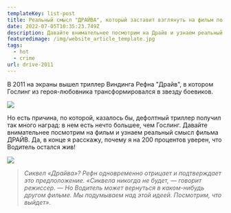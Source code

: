 ```yaml
---
templateKey: list-post
title: Реальный смысл "ДРАЙВА", который заставит взглянуть на фильм по-новому!
date: 2022-07-05T10:35:23.749Z
description: Давайте внимательнее посмотрим на Драйв и узнаем реальный смысл фильма
featuredimage: /img/website_article_template.jpg
tags:
  - hot
  - crime
url: drive-2011
---
```

В 2011 на экраны вышел триллер Виндинга Рефна "Драйв", в котором Гослинг из героя-любовника трансформировался в звезду боевиков.

![](/img/03.jpg)

Но есть причина, по которой, казалось бы, дефолтный триллер получил так много наград: в нем есть нечто большее, чем Гослинг. Давайте внимательнее посмотрим на фильм и узнаем реальный смысл фильма ДРАЙВ. Да, в конце я расскажу, почему я на 200 процентов уверен, что Водитель остался жив!

![](/img/08.jpg)

> *Сиквел «Драйва»? Рефн одновременно отрицает и подтверждает это предположение. «Сиквела никогда не будет, — говорит режиссер. — Но Водитель может вернуться в каком-нибудь другом фильме. Мы подумываем над этой идеей. Посмотрим, что выйдет».*